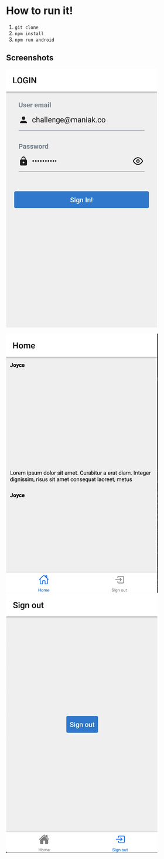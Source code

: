 # How to run it!
1. `git clone`
1. `npm install`
1. `npm run android`


## Screenshots
![Login](./images/login.png)

![Home](./images/home.png)
![Log out](./images/logout.png)